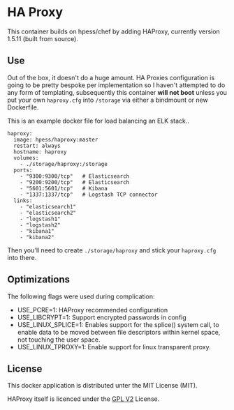 # HA Proxy
This container builds on hpess/chef by adding HAProxy, currently version 1.5.11 (built from source).

## Use
Out of the box, it doesn't do a huge amount.  HA Proxies configuration is going to be pretty bespoke per implementation so I haven't attempted to do any form of templating, subsequently this container __will not boot__ unless you put your own `haproxy.cfg` into `/storage` via either a bindmount or new Dockerfile.

This is an example docker file for load balancing an ELK stack..
```
haproxy:
  image: hpess/haproxy:master
  restart: always
  hostname: haproxy
  volumes:
    - ./storage/haproxy:/storage
  ports:
    - "9300:9300/tcp"   # Elasticsearch
    - "9200:9200/tcp"   # Elasticsearch
    - "5601:5601/tcp"   # Kibana
    - "1337:1337/tcp"   # Logstash TCP connector
  links:
    - "elasticsearch1"
    - "elasticsearch2"
    - "logstash1"
    - "logstash2"
    - "kibana1"
    - "kibana2"
```
Then you'll need to create `./storage/haproxy` and stick your `haproxy.cfg` into there.

## Optimizations 
The following flags were used during complication:
  - USE_PCRE=1: HAProxy recommended configuration
  - USE_LIBCRYPT=1: Support encrypted passwords in config
  - USE_LINUX_SPLICE=1: Enables support for the splice() system call, to enable data to be moved between file descriptors within kernel space, not touching the user space.
  - USE_LINUX_TPROXY=1: Enable support for linux transparent proxy.

## License
This docker application is distributed unter the MIT License (MIT).

HAProxy itself is licenced under the [GPL V2](http://www.haproxy.org/download/1.3/doc/LICENSE) License.
